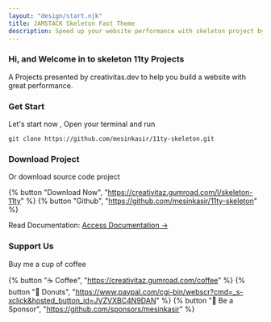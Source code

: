 ```yaml
---
layout: "design/start.njk"
title: JAMSTACK Skeleton Fast Theme
description: Speed ​​up your website performance with skeleton project by creativitas.dev
---
```

### Hi, and Welcome in to skeleton 11ty Projects

A Projects presented by creativitas.dev to help you build a website with great performance.

### Get Start

Let's start now , Open your terminal and run 

```
git clone https://github.com/mesinkasir/11ty-skeleton.git
```

### Download Project

Or download source code project

{% button "Download Now", "https://creativitaz.gumroad.com/l/skeleton-11ty" %} {% button "Github", "https://github.com/mesinkasir/11ty-skeleton" %} 

Read Documentation: [Access Documentation →](/page/docs/)

### Support Us

Buy me a cup of coffee

{% button "☕ Coffee", "https://creativitaz.gumroad.com/coffee" %} {% button "🍩 Donuts", "https://www.paypal.com/cgi-bin/webscr?cmd=_s-xclick&hosted_button_id=JVZVXBC4N9DAN" %} {% button "🍻 Be a Sponsor", "https://github.com/sponsors/mesinkasir" %} 

